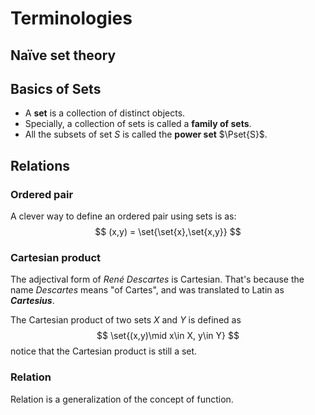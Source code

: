 # Terminologies

$$
\newcommand{\Pset}[1]{\mathtt P \left( {#1}\right)}
\newcommand{\set}[1]{\left\lbrace{#1}\right\rbrace}
$$

## Naïve set theory

## Basics of Sets

- A **set** is a collection of distinct objects.
- Specially, a collection of sets is called a **family of sets**.
- All the subsets of set $S$ is called the **power set** $\Pset{S}$.

## Relations

### Ordered pair

A clever way to define an ordered pair using sets is as:
$$
(x,y) = \set{\set{x},\set{x,y}}
$$

### Cartesian product

The adjectival form of *René Descartes* is Cartesian. That's because the name *Descartes* means "of Cartes", and was translated to Latin as ***Cartesius***.

The Cartesian product of two sets $X$ and $Y$ is defined as
$$
\set{(x,y)\mid x\in X, y\in Y}
$$
notice that the Cartesian product is still a set.

### Relation

Relation is a generalization of the concept of function.







